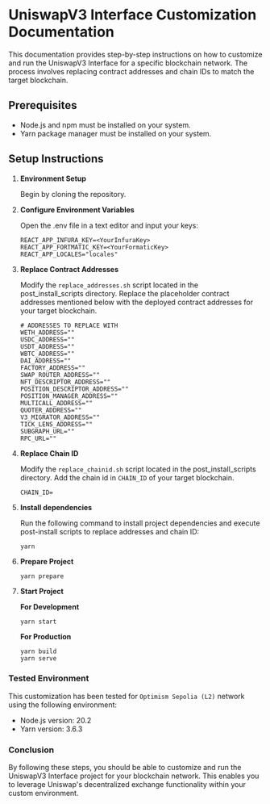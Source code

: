 # UniswapV3 Interface Customization Documentation

This documentation provides step-by-step instructions on how to customize and run the UniswapV3 Interface for a specific blockchain network. The process involves replacing contract addresses and chain IDs to match the target blockchain.

## Prerequisites

- Node.js and npm must be installed on your system.
- Yarn package manager must be installed on your system.

## Setup Instructions

1. **Environment Setup**

   Begin by cloning the repository.

2. **Configure Environment Variables**

   Open the .env file in a text editor and input your keys:

   ```shell
   REACT_APP_INFURA_KEY=<YourInfuraKey>
   REACT_APP_FORTMATIC_KEY=<YourFormaticKey>
   REACT_APP_LOCALES="locales"
   ```

3. **Replace Contract Addresses**

   Modify the `replace_addresses.sh` script located in the post_install_scripts directory. Replace the placeholder contract addresses mentioned below with the deployed contract addresses for your target blockchain.

   ```shell
   # ADDRESSES TO REPLACE WITH
   WETH_ADDRESS=""
   USDC_ADDRESS=""
   USDT_ADDRESS=""
   WBTC_ADDRESS=""
   DAI_ADDRESS=""
   FACTORY_ADDRESS=""
   SWAP_ROUTER_ADDRESS=""
   NFT_DESCRIPTOR_ADDRESS=""
   POSITION_DESCRIPTOR_ADDRESS=""
   POSITION_MANAGER_ADDRESS=""
   MULTICALL_ADDRESS=""
   QUOTER_ADDRESS=""
   V3_MIGRATOR_ADDRESS=""
   TICK_LENS_ADDRESS=""
   SUBGRAPH_URL=""
   RPC_URL=""
   ```

4. **Replace Chain ID**

   Modify the `replace_chainid.sh` script located in the post_install_scripts directory. Add the chain id in `CHAIN_ID` of your target blockchain.

   ```shell
   CHAIN_ID=
   ```

5. **Install dependencies**

   Run the following command to install project dependencies and execute post-install scripts to replace addresses and chain ID:

   ```shell
   yarn
   ```

6. **Prepare Project**

   ```shell
   yarn prepare
   ```

7. **Start Project**

   **For Development**

   ```shell
   yarn start
   ```

   **For Production**

   ```shell
   yarn build
   yarn serve
   ```

### Tested Environment

This customization has been tested for `Optimism Sepolia (L2)` network using the following environment:

- Node.js version: 20.2
- Yarn version: 3.6.3

### Conclusion

By following these steps, you should be able to customize and run the UniswapV3 Interface project for your blockchain network. This enables you to leverage Uniswap's decentralized exchange functionality within your custom environment.

